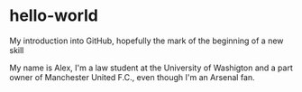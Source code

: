 # hello-world
My introduction into GitHub, hopefully the mark of the beginning of a new skill

My name is Alex, I'm a law student at the University of Washigton and a part owner of Manchester United F.C., even though I'm an Arsenal fan.
